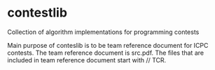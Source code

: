 # contestlib

Collection of algorithm implementations for programming contests

Main purpose of conteslib is to be team reference document for ICPC contests. The team reference document is src.pdf. The files that are included in team reference document start with // TCR.
